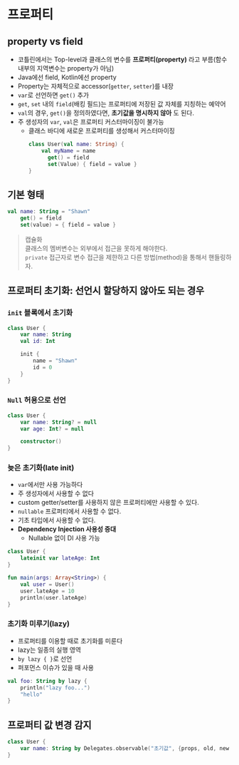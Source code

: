 # 프로퍼티

## property vs field

* 코틀린에서는 Top-level과 클래스의 변수를 **프로퍼티(property)** 라고 부름(함수 내부의 지역변수는 property가 아님)
* Java에선 field, Kotlin에선 property
* Property는 자체적으로 accessor(`getter`, `setter`)를 내장
* `var`로 선언하면 `get()` 추가
* `get`, `set` 내의 `field`(배킹 필드)는 프로퍼티에 저장된 값 자체를 지칭하는 예약어
* `val`의 경우, `get()`을 정의하였다면, **초기값을 명시하지 않아** 도 된다.
* 주 생성자의 `var`, `val`은 프로퍼티 커스터마이징이 불가능
  * 클래스 바디에 새로운 프로퍼티를 생성해서 커스터마이징
    ```kotlin
    class User(val name: String) {
        val myName = name
          get() = field
          set(Value) { field = value }
    }
    ```

## 기본 형태

```kotlin
val name: String = "Shawn"
    get() = field
    set(value) = { field = value }
```



>캡슐화  
>클래스의 멤버변수는 외부에서 접근을 못하게 해야한다.  
>`private` 접근자로 변수 접근을 제한하고 다른 방법(method)을 통해서 핸들링하자.

## 프로퍼티 초기화: 선언시 할당하지 않아도 되는 경우

### `init` 블록에서 초기화

```kotlin
class User {
    var name: String
    val id: Int

    init {
        name = "Shawn"
        id = 0
    }
}
```

### `Null` 허용으로 선언

```kotlin
class User {
    var name: String? = null
    var age: Int? = null

    constructor()
}
```

### 늦은 초기화(late init)

* `var`에서만 사용 가능하다
* 주 생성자에서 사용할 수 없다
* custom getter/setter를 사용하지 않은 프로퍼티에만 사용할 수 있다.
* `nullable` 프로퍼티에서 사용할 수 없다.
* 기초 타입에서 사용할 수 없다.
* **Dependency Injection 사용성 증대**
  * Nullable 없이 DI 사용 가능

```kotlin
class User {
    lateinit var lateAge: Int
}

fun main(args: Array<String>) {
    val user = User()
    user.lateAge = 10
    println(user.lateAge)
}
```

### 초기화 미루기(lazy)

* 프로퍼티를 이용할 때로 초기화를 미룬다
* lazy는 일종의 실행 영역
* `by lazy { }`로 선언
* 퍼포먼스 이슈가 있을 때 사용

```kotlin
val foo: String by lazy {
    println("lazy foo...")
    "hello"
}
```

## 프로퍼티 값 변경 감지

```kotlin
class User {
    var name: String by Delegates.observable("초기값", {props, old, new -> println("$old .. $new")})
}